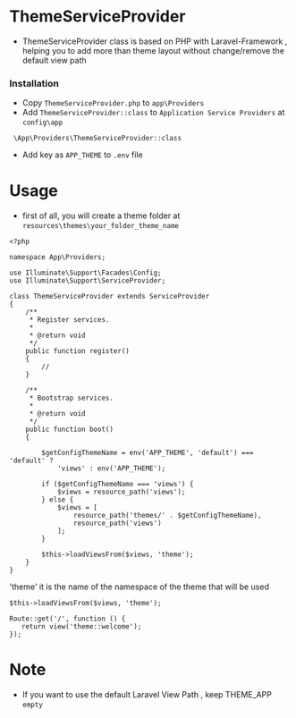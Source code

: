 # ThemeServiceProvider
- ThemeServiceProvider class is based on PHP with Laravel-Framework , helping you to add more than theme layout without change/remove the default view path
### Installation
- Copy `ThemeServiceProvider.php` to `app\Providers`
- Add `ThemeServiceProvider::class` to `Application Service Providers` at `config\app`
```
 \App\Providers\ThemeServiceProvider::class
```
- Add key as `APP_THEME` to `.env` file

# Usage
- first of all, you will create a theme folder at `resources\themes\your_folder_theme_name`
```
<?php

namespace App\Providers;

use Illuminate\Support\Facades\Config;
use Illuminate\Support\ServiceProvider;

class ThemeServiceProvider extends ServiceProvider
{
    /**
     * Register services.
     *
     * @return void
     */
    public function register()
    {
        //
    }

    /**
     * Bootstrap services.
     *
     * @return void
     */
    public function boot()
    {

        $getConfigThemeName = env('APP_THEME', 'default') === 'default' ?
            'views' : env('APP_THEME');

        if ($getConfigThemeName === 'views') {
            $views = resource_path('views');
        } else {
            $views = [
                resource_path('themes/' . $getConfigThemeName),
                resource_path('views')
            ];
        }
      
        $this->loadViewsFrom($views, 'theme');
    }
}

```
'theme' it is the name of the namespace of the theme that will be used
```
$this->loadViewsFrom($views, 'theme');
````

```
Route::get('/', function () {
   return view('theme::welcome');
});

```
# Note
- If you want to use the default Laravel View Path , keep THEME_APP `empty`
